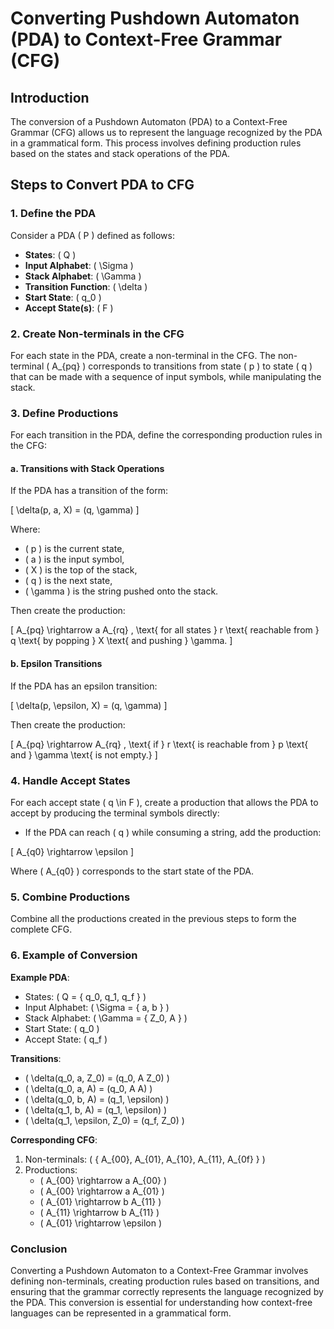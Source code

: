 # Converting Pushdown Automaton (PDA) to Context-Free Grammar (CFG)

## Introduction

The conversion of a Pushdown Automaton (PDA) to a Context-Free Grammar (CFG) allows us to represent the language recognized by the PDA in a grammatical form. This process involves defining production rules based on the states and stack operations of the PDA.

## Steps to Convert PDA to CFG

### 1. Define the PDA

Consider a PDA \( P \) defined as follows:

- **States**: \( Q \)
- **Input Alphabet**: \( \Sigma \)
- **Stack Alphabet**: \( \Gamma \)
- **Transition Function**: \( \delta \)
- **Start State**: \( q_0 \)
- **Accept State(s)**: \( F \)

### 2. Create Non-terminals in the CFG

For each state in the PDA, create a non-terminal in the CFG. The non-terminal \( A_{pq} \) corresponds to transitions from state \( p \) to state \( q \) that can be made with a sequence of input symbols, while manipulating the stack.

### 3. Define Productions

For each transition in the PDA, define the corresponding production rules in the CFG:

#### a. Transitions with Stack Operations

If the PDA has a transition of the form:

\[ \delta(p, a, X) = (q, \gamma) \]

Where:
- \( p \) is the current state,
- \( a \) is the input symbol,
- \( X \) is the top of the stack,
- \( q \) is the next state,
- \( \gamma \) is the string pushed onto the stack.

Then create the production:

\[ A_{pq} \rightarrow a A_{rq} \, \text{ for all states } r \text{ reachable from } q \text{ by popping } X \text{ and pushing } \gamma. \]

#### b. Epsilon Transitions

If the PDA has an epsilon transition:

\[ \delta(p, \epsilon, X) = (q, \gamma) \]

Then create the production:

\[ A_{pq} \rightarrow A_{rq} \, \text{ if } r \text{ is reachable from } p \text{ and } \gamma \text{ is not empty.} \]

### 4. Handle Accept States

For each accept state \( q \in F \), create a production that allows the PDA to accept by producing the terminal symbols directly:

- If the PDA can reach \( q \) while consuming a string, add the production:

\[ A_{q0} \rightarrow \epsilon \]

Where \( A_{q0} \) corresponds to the start state of the PDA.

### 5. Combine Productions

Combine all the productions created in the previous steps to form the complete CFG.

### 6. Example of Conversion

**Example PDA**:

- States: \( Q = \{ q_0, q_1, q_f \} \)
- Input Alphabet: \( \Sigma = \{ a, b \} \)
- Stack Alphabet: \( \Gamma = \{ Z_0, A \} \)
- Start State: \( q_0 \)
- Accept State: \( q_f \)

**Transitions**:
- \( \delta(q_0, a, Z_0) = (q_0, A Z_0) \)
- \( \delta(q_0, a, A) = (q_0, A A) \)
- \( \delta(q_0, b, A) = (q_1, \epsilon) \)
- \( \delta(q_1, b, A) = (q_1, \epsilon) \)
- \( \delta(q_1, \epsilon, Z_0) = (q_f, Z_0) \)

**Corresponding CFG**:

1. Non-terminals: \( \{ A_{00}, A_{01}, A_{10}, A_{11}, A_{0f} \} \)
2. Productions:
   - \( A_{00} \rightarrow a A_{00} \)
   - \( A_{00} \rightarrow a A_{01} \)
   - \( A_{01} \rightarrow b A_{11} \)
   - \( A_{11} \rightarrow b A_{11} \)
   - \( A_{01} \rightarrow \epsilon \)

### Conclusion

Converting a Pushdown Automaton to a Context-Free Grammar involves defining non-terminals, creating production rules based on transitions, and ensuring that the grammar correctly represents the language recognized by the PDA. This conversion is essential for understanding how context-free languages can be represented in a grammatical form.
